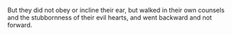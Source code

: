 But they did not obey or incline their ear, but walked in their own counsels and the stubbornness of their evil hearts, and went backward and not forward.
